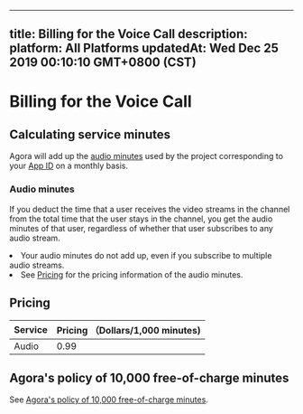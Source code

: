 
---
title: Billing for the Voice Call
description: 
platform: All Platforms
updatedAt: Wed Dec 25 2019 00:10:10 GMT+0800 (CST)
---
# Billing for the Voice Call
## Calculating service minutes


Agora will add up the [audio minutes](#amin) used by the project corresponding to your [App ID](https://console.agora.io/) on a monthly basis.








> 

### <a name="amin"></a>Audio minutes 

If you deduct the time that a user receives the video streams in the channel from the total time that the user stays in the channel, you get the audio minutes of that user, regardless of whether that user subscribes to any audio stream. 

<div class="alert note"><li>Your audio minutes do not add up, even if you subscribe to multiple audio streams. </li><li>See <a href="#billing">Pricing</a> for the pricing information of the audio minutes. </li></div>






## Pricing



| Service<a name="billing"></a> | Pricing （Dollars/1,000 minutes) |
| :---------------------------- | :------------------------------- |
| Audio                         | 0.99                             |











## Agora's policy of 10,000 free-of-charge minutes

See [Agora's policy of 10,000 free-of-charge minutes](https://docs.agora.io/en/faq/billing_free).
